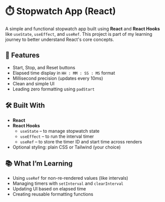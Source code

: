 # ⏱️ Stopwatch App (React)

A simple and functional stopwatch app built using **React** and **React Hooks** like `useState`, `useEffect`, and `useRef`. This project is part of my learning journey to better understand React's core concepts.

## 🚀 Features

- Start, Stop, and Reset buttons
- Elapsed time display in `HH : MM : SS : MS` format
- Millisecond precision (updates every 10ms)
- Clean and simple UI
- Leading zero formatting using `padStart`

## 🛠️ Built With

- **React**
- **React Hooks**
  - `useState` – to manage stopwatch state
  - `useEffect` – to run the interval timer
  - `useRef` – to store the timer ID and start time across renders
- Optional styling: plain CSS or Tailwind (your choice)

## 📚 What I’m Learning

- Using `useRef` for non-re-rendered values (like intervals)
- Managing timers with `setInterval` and `clearInterval`
- Updating UI based on elapsed time
- Creating reusable formatting functions
